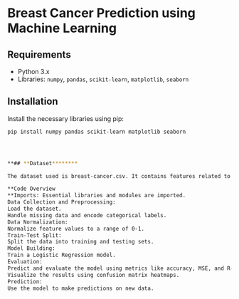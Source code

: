 # Breast Cancer Prediction using Machine Learning

## **Requirements**

- Python 3.x
- Libraries: `numpy`, `pandas`, `scikit-learn`, `matplotlib`, `seaborn`

## **Installation**

Install the necessary libraries using pip:

```bash
pip install numpy pandas scikit-learn matplotlib seaborn




**## **Dataset********

The dataset used is breast-cancer.csv. It contains features related to breast cancer cases, including the diagnosis label.

**Code Overview
**Imports: Essential libraries and modules are imported.
Data Collection and Preprocessing:
Load the dataset.
Handle missing data and encode categorical labels.
Data Normalization:
Normalize feature values to a range of 0-1.
Train-Test Split:
Split the data into training and testing sets.
Model Building:
Train a Logistic Regression model.
Evaluation:
Predict and evaluate the model using metrics like accuracy, MSE, and R-squared.
Visualize the results using confusion matrix heatmaps.
Prediction:
Use the model to make predictions on new data.

